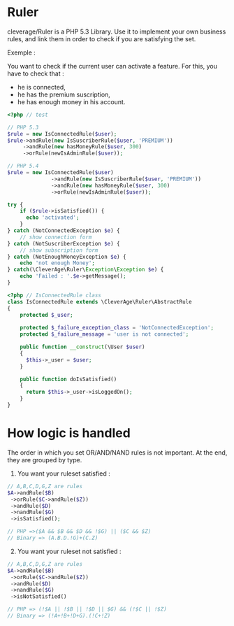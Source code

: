 Ruler
=====

cleverage/Ruler is a PHP 5.3 Library. Use it to implement your own business rules, and link them in order to check if you are satisfying the set.

Exemple :

You want to check if the current user can activate a feature. For this, you have to check that :
- he is connected,
- he has the premium suscription,
- he has enough money in his account.

```php
<?php // test

// PHP 5.3
$rule = new IsConnectedRule($user);
$rule->andRule(new IsSuscriberRule($user, 'PREMIUM'))
     ->andRule(new hasMoneyRule($user, 300)
     ->orRule(newIsAdminRule($user));

// PHP 5.4
$rule = new IsConnectedRule($user)
              ->andRule(new IsSuscriberRule($user, 'PREMIUM'))
              ->andRule(new hasMoneyRule($user, 300)
              ->orRule(newIsAdminRule($user));

try {
    if ($rule->isSatisfied()) {
      echo 'activated';
    }
} catch (NotConnectedException $e) {
    // show connection form
} catch (NotSuscriberException $e) {
    // show subscription form
} catch (NotEnoughMoneyException $e) {
    echo 'not enough Money';
} catch(\CleverAge\Ruler\Exception\Exception $e) {
    echo 'Failed : '.$e->getMessage();
}
```

```php
<?php // IsConnectedRule class
class IsConnectedRule extends \CleverAge\Ruler\AbstractRule
{
    protected $_user;
  
    protected $_failure_exception_class = 'NotConnectedException';
    protected $_failure_message = 'user is not connected';

    public function __construct(\User $user)
    {
      $this->_user = $user;
    }

    public function doIsSatisfied()
    {
      return $this->_user->isLoggedOn();
    }
}
```

# How logic is handled

The order in which you set OR/AND/NAND rules is not important. At the end, they are grouped by type.

1) You want your ruleset satisfied :

```php
// A,B,C,D,G,Z are rules
$A->andRule($B)
 ->orRule($C->andRule($Z))
 ->andRule($D)
 ->nandRule($G)
 ->isSatisfied();

// PHP =>($A && $B && $D && !$G) || ($C && $Z)
// Binary => (A.B.D.!G)+(C.Z)
```

2) You want your ruleset not satisfied :

```php
// A,B,C,D,G,Z are rules
$A->andRule($B)
 ->orRule($C->andRule($Z))
 ->andRule($D)
 ->nandRule($G)
 ->isNotSatisfied()

// PHP => (!$A || !$B || !$D || $G) && (!$C || !$Z)
// Binary => (!A+!B+!D+G).(!C+!Z)
```

